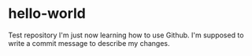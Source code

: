 # hello-world
Test repository
I'm just now learning how to use Github.
I'm supposed to write a commit message to describe my changes.
